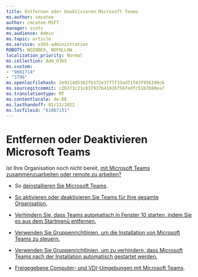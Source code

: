 ```yaml
---
title: Entfernen oder Deaktivieren Microsoft Teams
ms.author: cmcatee
author: cmcatee-MSFT
manager: scotv
ms.audience: Admin
ms.topic: article
ms.service: o365-administration
ROBOTS: NOINDEX, NOFOLLOW
localization_priority: Normal
ms.collection: Adm_O365
ms.custom:
- "9001714"
- "3796"
ms.openlocfilehash: 2e911485382fb372e37f7f33ad71f43f956199c6
ms.sourcegitcommit: c26373c21c837937b41026f56fedfc51b7b80ea7
ms.translationtype: MT
ms.contentlocale: de-DE
ms.lasthandoff: 01/12/2022
ms.locfileid: "61867151"
---
```

# <a name="remove-or-turn-off-microsoft-teams"></a>Entfernen oder Deaktivieren Microsoft Teams

Ist Ihre Organisation noch nicht bereit, [mit Microsoft Teams zusammenzuarbeiten oder remote zu arbeiten?](https://products.office.com/microsoft-teams/group-chat-software?&OCID=AID2000955_SEM_WiLWtgAAAKcGoHNG:20200305184100:s&msclkid=cbe12a5675e41135662d7437325dbd9a&ef_id=WiLWtgAAAKcGoHNG:20200305184100:s)

- So [deinstallieren Sie Microsoft Teams](https://support.office.com/article/Uninstall-Microsoft-Teams-3b159754-3c26-4952-abe7-57d27f5f4c81).

- [So aktivieren oder deaktivieren Sie Teams für Ihre gesamte Organisation.](https://docs.microsoft.com/MicrosoftTeams/office-365-set-up)

- [Verhindern Sie, dass Teams automatisch in Fenster 10 starten, indem Sie es aus dem Startmenü entfernen.](https://support.microsoft.com/help/4026268/windows-10-change-startup-apps)

- [Verwenden Sie Gruppenrichtlinien, um die Installation von Microsoft Teams zu steuern.](https://docs.microsoft.com/deployoffice/teams-install#use-group-policy-to-control-the-installation-of-microsoft-teams)

- [Verwenden Sie Gruppenrichtlinien, um zu verhindern, dass Microsoft Teams nach der Installation automatisch gestartet werden.](https://docs.microsoft.com/deployoffice/teams-install#use-group-policy-to-prevent-microsoft-teams-from-starting-automatically-after-installation)

- [Freigegebene Computer- und VDI-Umgebungen mit Microsoft Teams](https://docs.microsoft.com/deployoffice/teams-install#shared-computer-and-vdi-environments-with-microsoft-teams).
